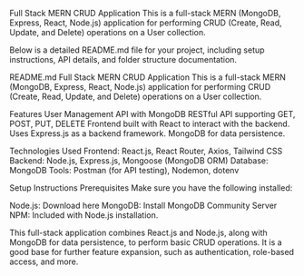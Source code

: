 
Full Stack MERN CRUD Application
This is a full-stack MERN (MongoDB, Express, React, Node.js) application for performing CRUD (Create, Read, Update, and Delete) operations on a User collection.


Below is a detailed README.md file for your project, including setup instructions, API details, and folder structure documentation.

README.md
Full Stack MERN CRUD Application
This is a full-stack MERN (MongoDB, Express, React, Node.js) application for performing CRUD (Create, Read, Update, and Delete) operations on a User collection.

Features
User Management API with MongoDB
RESTful API supporting GET, POST, PUT, DELETE
Frontend built with React to interact with the backend.
Uses Express.js as a backend framework.
MongoDB for data persistence.

Technologies Used
Frontend: React.js, React Router, Axios, Tailwind CSS
Backend: Node.js, Express.js, Mongoose (MongoDB ORM)
Database: MongoDB
Tools: Postman (for API testing), Nodemon, dotenv


Setup Instructions
Prerequisites
Make sure you have the following installed:

Node.js: Download here
MongoDB: Install MongoDB Community Server
NPM: Included with Node.js installation.



This full-stack application combines React.js and Node.js, along with MongoDB for data persistence, to perform basic CRUD operations. It is a good base for further feature expansion, such as authentication, role-based access, and more.

